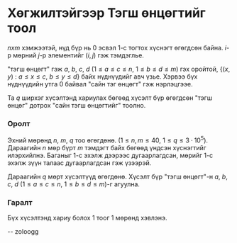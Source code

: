 Хөгжилтэйгээр Тэгш өнцөгтийг тоол
=================================

$nxm$ хэмжээтэй, нүд бүр нь 0 эсвэл 1-с тогтох хүснэгт өгөгдсөн байна. $i$-р
мөрний $j$-р элементийг $(i,j)$ гэж тэмдэглье.

"тэгш өнцөгт" гэж $a$, $b$, $c$, $d$ ($1 ≤ a ≤ c ≤ n$, $1 ≤ b ≤ d ≤ m$) гэх
оройтой, {$(x, y)$ : $a ≤ x ≤ c$, $b ≤ y ≤ d$} байх нүднүүдийг авч үзье. Хэрвээ
бүх нүднүүдийн утга 0 байвал "сайн тэг өнцөгт" гэж нэрлэцгээе.

Та $q$ ширхэг хүсэлтэнд хариулах бөгөөд хүсэлт бүр өгөгдсөн "тэгш өнцөг" дотрох
"сайн тэгш өнцөгтийг" тоолно.


### Оролт
Эхний мөрөнд $n$, $m$, $q$ тоо өгөгдөнө. ($1 ≤ n, m ≤ 40$, $1 ≤ q ≤ 3·10^5$).
Дараагийн $n$ мөр бүрт $m$ тэмдэгт байх бөгөөд үндсэн хүснэгтийг илэрхийлнэ.
Баганыг 1-с эхэлж дээрээс дугаарлагдсан, мөрийг 1-с эхэлж зүүн талаас
дугаарлагдсан гэж үзээрэй.

Дараагийн $q$ мөрт хүсэлтүүд өгөгдөнө. Хүсэлт бүр "тэгш өнцөгт"-н $a$, $b$, $c$,
$d$ ($1 ≤ a ≤ c ≤n$, $1 ≤ b ≤ d ≤m$)-г агуулна.


### Гаралт
Бүх хүсэлтэнд хариу болох 1 тоог 1 мөрөнд хэвлэнэ.

-- zoloogg
